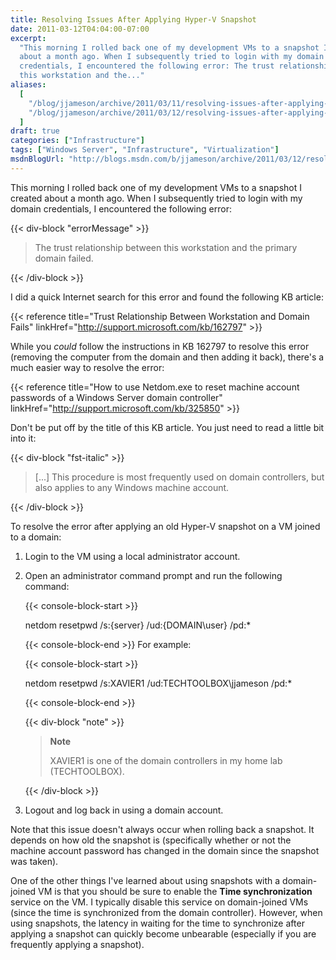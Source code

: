 ```yaml
---
title: Resolving Issues After Applying Hyper-V Snapshot
date: 2011-03-12T04:04:00-07:00
excerpt:
  "This morning I rolled back one of my development VMs to a snapshot I created
  about a month ago. When I subsequently tried to login with my domain
  credentials, I encountered the following error: The trust relationship between
  this workstation and the..."
aliases:
  [
    "/blog/jjameson/archive/2011/03/11/resolving-issues-after-applying-hyper-v-snapshot.aspx",
    "/blog/jjameson/archive/2011/03/12/resolving-issues-after-applying-hyper-v-snapshot.aspx",
  ]
draft: true
categories: ["Infrastructure"]
tags: ["Windows Server", "Infrastructure", "Virtualization"]
msdnBlogUrl: "http://blogs.msdn.com/b/jjameson/archive/2011/03/12/resolving-issues-after-applying-hyper-v-snapshot.aspx"
---
```


This morning I rolled back one of my development VMs to a snapshot I created
about a month ago. When I subsequently tried to login with my domain
credentials, I encountered the following error:

{{< div-block "errorMessage" >}}

> The trust relationship between this workstation and the primary domain failed.

{{< /div-block >}}

I did a quick Internet search for this error and found the following KB article:

{{< reference title="Trust Relationship Between Workstation and Domain Fails"
linkHref="http://support.microsoft.com/kb/162797" >}}

While you _could_ follow the instructions in KB 162797 to resolve this error
(removing the computer from the domain and then adding it back), there's a much
easier way to resolve the error:

{{< reference
title="How to use Netdom.exe to reset machine account passwords of a Windows Server domain controller"
linkHref="http://support.microsoft.com/kb/325850" >}}

Don't be put off by the title of this KB article. You just need to read a little
bit into it:

{{< div-block "fst-italic" >}}

> [...] This procedure is most frequently used on domain controllers, but also
> applies to any Windows machine account.

{{< /div-block >}}

To resolve the error after applying an old Hyper-V snapshot on a VM joined to a
domain:

1. Login to the VM using a local administrator account.
2. Open an administrator command prompt and run the following command:

   {{< console-block-start >}}

   netdom resetpwd /s:{server} /ud:{DOMAIN\user} /pd:\*

   {{< console-block-end >}}
   For example:

   {{< console-block-start >}}

   netdom resetpwd /s:XAVIER1 /ud:TECHTOOLBOX\jjameson /pd:\*

   {{< console-block-end >}}

   {{< div-block "note" >}}

   > **Note**
   > 
   > XAVIER1 is one of the domain controllers in my home lab (TECHTOOLBOX).

   {{< /div-block >}}
3. Logout and log back in using a domain account.

Note that this issue doesn't always occur when rolling back a snapshot. It
depends on how old the snapshot is (specifically whether or not the machine
account password has changed in the domain since the snapshot was taken).

One of the other things I've learned about using snapshots with a domain-joined
VM is that you should be sure to enable the **Time synchronization** service on
the VM. I typically disable this service on domain-joined VMs (since the time is
synchronized from the domain controller). However, when using snapshots, the
latency in waiting for the time to synchronize after applying a snapshot can
quickly become unbearable (especially if you are frequently applying a
snapshot).

